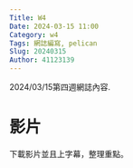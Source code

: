 ```yaml
---
Title: W4
Date: 2024-03-15 11:00
Category: w4
Tags: 網誌編寫, pelican
Slug: 20240315
Author: 41123139
---
```


2024/03/15第四週網誌內容.

<!-- PELICAN_END_SUMMARY -->

# 影片
下載影片並且上字幕，整理重點。